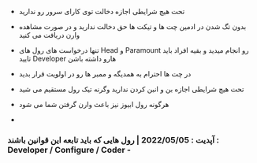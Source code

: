 
- تحت هیچ شرایطی اجازه دخالت توی کارای سرور رو ندارید

- بدون تگ شدن در ادمین چت ها و تیکت ها حق دخالت ندارید و در صورت مشاهده وارن دریافت می کنید 
 
- تنها درخواست های رول های Head  و Paramount  رو انجام میدید و بقیه افراد باید تایید Developer هارو داشته باشن 
 
- در چت ها احترام به همدیگه و ممبر ها رو در اولویت قرار بدید 
 
- تحت هیچ شرایطی اجازه بن و انبن کردن ندارید وگرنه تیک رول مستقیم می شید
 
- هرگونه رول ابیوز نیز باعث وارن گرفتن شما می شود 

- 

<h3> آپدیت : 2022/05/05 | رول هایی که باید تابعه این قوانین باشند : Developer /  Configure / Coder - </h3>
